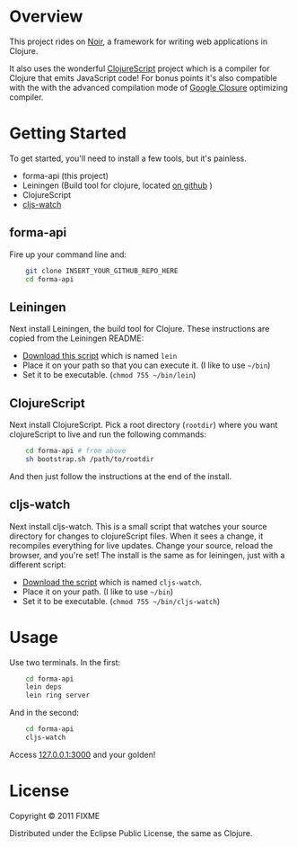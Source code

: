 # Overview

This project rides on [Noir](https://github.com/ibdknox/noir), a framework for writing web applications in Clojure.

It also uses the wonderful [ClojureScript](https://github.com/clojure/clojurescript) project which is a compiler for Clojure that emits JavaScript code! For bonus points it's also compatible with the with the advanced compilation mode of [Google Closure](http://code.google.com/closure) optimizing compiler. 

# Getting Started

To get started, you'll need to install a few tools, but it's painless.

* forma-api (this project)
* Leiningen (Build tool for clojure, located [on github](https://github.com/technomancy/leiningen) )
* ClojureScript
* [cljs-watch](https://github.com/ibdknox/cljs-watch)

## forma-api

Fire up your command line and:

```bash
    git clone INSERT_YOUR_GITHUB_REPO_HERE
    cd forma-api
```

## Leiningen

Next install Leiningen, the build tool for Clojure. These instructions are copied from the Leiningen README:

* [Download this script](https://raw.github.com/technomancy/leiningen/stable/bin/lein) which is named `lein`
* Place it on your path so that you can execute it. (I like to use `~/bin`)
* Set it to be executable. (`chmod 755 ~/bin/lein`)

## ClojureScript

Next install ClojureScript. Pick a root directory (`rootdir`) where you want clojureScript to live and run the following commands:

```bash
    cd forma-api # from above
    sh bootstrap.sh /path/to/rootdir
```

And then just follow the instructions at the end of the install.

## cljs-watch

Next install cljs-watch. This is a small script that watches your source directory for changes to clojureScript files. When it sees a change, it recompiles everything for live updates. Change your source, reload the browser, and you're set! The install is the same as for leiningen, just with a different script:

* [Download the script](https://github.com/ibdknox/cljs-watch/blob/master/cljs-watch) which is named `cljs-watch`.
* Place it on your path. (I like to use `~/bin`)
* Set it to be executable. (`chmod 755 ~/bin/cljs-watch`)

# Usage

Use two terminals. In the first:

```bash
    cd forma-api
    lein deps
    lein ring server    
```

And in the second:

```bash
    cd forma-api
    cljs-watch
```

Access [127.0.0.1:3000](127.0.0.1:3000) and your golden!

# License

Copyright © 2011 FIXME

Distributed under the Eclipse Public License, the same as Clojure.
